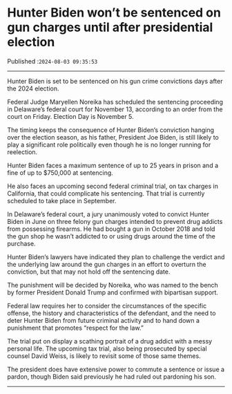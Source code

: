 # Hunter Biden won’t be sentenced on gun charges until after presidential election

Published :`2024-08-03 09:35:53`

---

Hunter Biden is set to be sentenced on his gun crime convictions days after the 2024 election.

Federal Judge Maryellen Noreika has scheduled the sentencing proceeding in Delaware’s federal court for November 13, according to an order from the court on Friday.  Election Day is November 5.

The timing keeps the consequence of Hunter Biden’s conviction hanging over the election season, as his father, President Joe Biden, is still likely to play a significant role politically even though he is no longer running for reelection.

Hunter Biden faces a maximum sentence of up to 25 years in prison and a fine of up to $750,000 at sentencing.

He also faces an upcoming second federal criminal trial, on tax charges in California, that could complicate his sentencing. That trial is currently scheduled to take place in September.

In Delaware’s federal court, a jury unanimously voted to convict Hunter Biden in June on three felony gun charges intended to prevent drug addicts from possessing firearms. He had bought a gun in October 2018 and told the gun shop he wasn’t addicted to or using drugs around the time of the purchase.

Hunter Biden’s lawyers have indicated they plan to challenge the verdict and the underlying law around the gun charges in an effort to overturn the conviction, but that may not hold off the sentencing date.

The punishment will be decided by Noreika, who was named to the bench by former President Donald Trump and confirmed with bipartisan support.

Federal law requires her to consider the circumstances of the specific offense, the history and characteristics of the defendant, and the need to deter Hunter Biden from future criminal activity and to hand down a punishment that promotes “respect for the law.”

The trial put on display a scathing portrait of a drug addict with a messy personal life. The upcoming tax trial, also being prosecuted by special counsel David Weiss, is likely to revisit some of those same themes.

The president does have extensive power to commute a sentence or issue a pardon, though Biden said previously he had ruled out pardoning his son.

---


